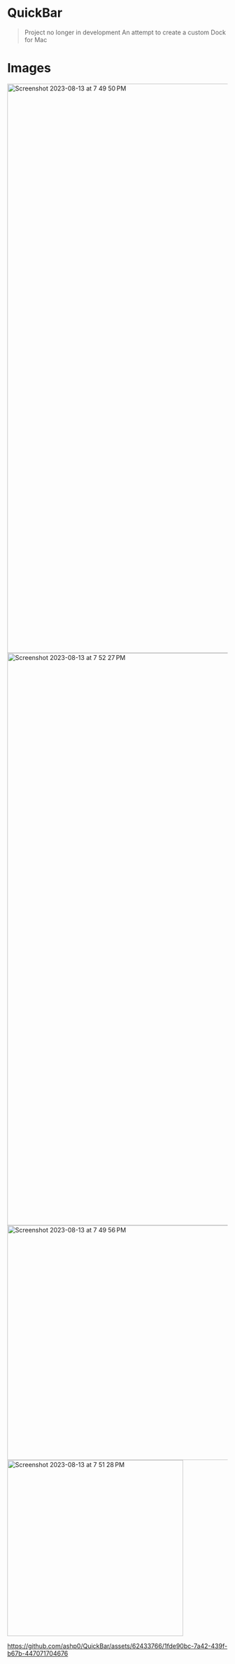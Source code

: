 # QuickBar
> Project no longer in development
An attempt to create a custom Dock for Mac

# Images
<img width="1300" alt="Screenshot 2023-08-13 at 7 49 50 PM" src="https://github.com/ashp0/QuickBar/assets/62433766/2e7ac7d6-50c4-4f9e-a026-306d27e54ac7">
<img width="1307" alt="Screenshot 2023-08-13 at 7 52 27 PM" src="https://github.com/ashp0/QuickBar/assets/62433766/9c05322e-6a8d-4c54-9fa9-4827f993b720">
<img width="536" alt="Screenshot 2023-08-13 at 7 49 56 PM" src="https://github.com/ashp0/QuickBar/assets/62433766/641ed899-6679-4295-a1f1-a0a762612a55">
<img width="402" alt="Screenshot 2023-08-13 at 7 51 28 PM" src="https://github.com/ashp0/QuickBar/assets/62433766/84df9ce9-6a7e-41a4-9f7b-f11333bc8e28">


https://github.com/ashp0/QuickBar/assets/62433766/1fde90bc-7a42-439f-b67b-447071704676
